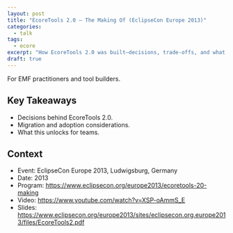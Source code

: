 ```yaml
---
layout: post
title: "EcoreTools 2.0 — The Making Of (EclipseCon Europe 2013)"
categories:
  - talk
tags:
  - ecore
excerpt: "How EcoreTools 2.0 was built—decisions, trade‑offs, and what it enables for modelers."
draft: true
---
```


For EMF practitioners and tool builders.

## Key Takeaways
- Decisions behind EcoreTools 2.0.
- Migration and adoption considerations.
- What this unlocks for teams.

## Context
- Event: EclipseCon Europe 2013, Ludwigsburg, Germany
- Date: 2013
- Program: https://www.eclipsecon.org/europe2013/ecoretools-20-making
- Video: https://www.youtube.com/watch?v=XSP-oAmmS_E
- Slides: https://www.eclipsecon.org/europe2013/sites/eclipsecon.org.europe2013/files/EcoreTools2.pdf

